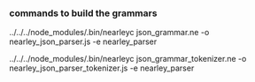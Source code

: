 
### commands to build the grammars

../../../node_modules/.bin/nearleyc json_grammar.ne -o nearley_json_parser.js -e nearley_parser

../../../node_modules/.bin/nearleyc json_grammar_tokenizer.ne -o nearley_json_parser_tokenizer.js -e nearley_parser
